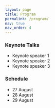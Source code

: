 ```yaml
---
layout: page
title: Program
permalink: /program/
nav: true
nav_order: 4
---
```


### Keynote Talks

- Keynote speaker 1
- Keynote speaker 2
- Keynote speaker 3

### Schedule

- 27 August
- 28 August
- 29 August
